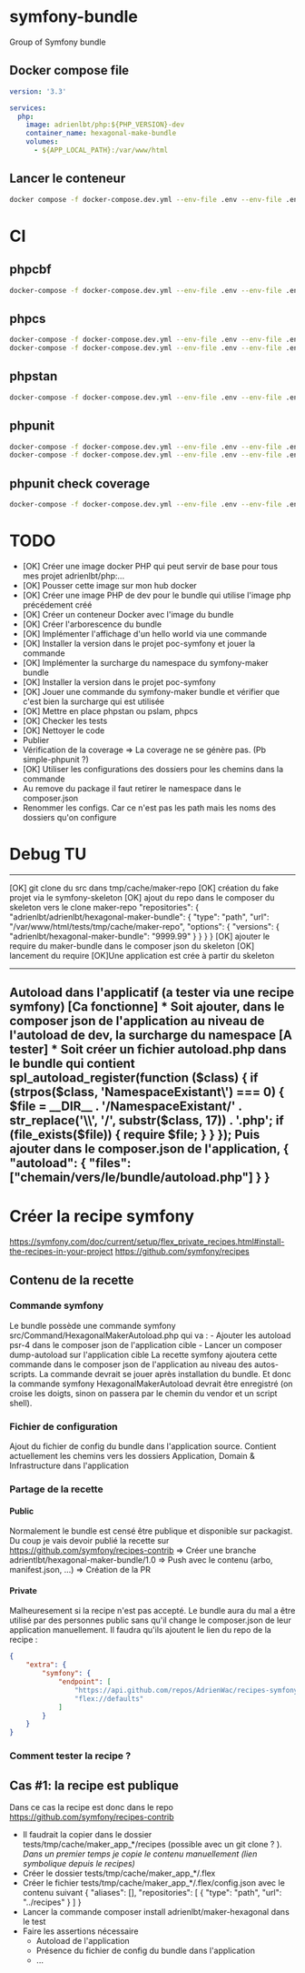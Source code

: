# symfony-bundle
Group of Symfony bundle

## Docker compose file 
```yaml
version: '3.3'

services:
  php:
    image: adrienlbt/php:${PHP_VERSION}-dev
    container_name: hexagonal-make-bundle
    volumes:
      - ${APP_LOCAL_PATH}:/var/www/html
```

## Lancer le conteneur 
```sh
docker compose -f docker-compose.dev.yml --env-file .env --env-file .env.local up -d
```

# CI

## phpcbf 
```bash
docker-compose -f docker-compose.dev.yml --env-file .env --env-file .env.local exec -T php vendor/bin/phpcbf
```

## phpcs 
```bash
docker-compose -f docker-compose.dev.yml --env-file .env --env-file .env.local exec -T php vendor/bin/phpcs --standard=./phpcs.xml
docker-compose -f docker-compose.dev.yml --env-file .env --env-file .env.local exec -T php vendor/bin/phpcs --report=gitblame --standard=./phpcs.xml.dist
```

## phpstan 
```bash
docker-compose -f docker-compose.dev.yml --env-file .env --env-file .env.local exec -T php vendor/bin/phpstan analyse -c phpstan.neon.dist
```

## phpunit
```bash
docker-compose -f docker-compose.dev.yml --env-file .env --env-file .env.local exec -T php rm -rf var/coverage .phpunit.cache var/cache/test/* tests/tmp/cache/*
docker-compose -f docker-compose.dev.yml --env-file .env --env-file .env.local exec -T php vendor/bin/simple-phpunit --testdox --no-progress
```

## phpunit check coverage
```bash
docker-compose -f docker-compose.dev.yml --env-file .env --env-file .env.local exec -T php vendor/bin/coverage-check var/coverage/clover.xml 70
```



# TODO
- [OK] Créer une image docker PHP qui peut servir de base pour tous mes projet adrienlbt/php:...
- [OK] Pousser cette image sur mon hub docker
- [OK] Créer une image PHP de dev pour le bundle qui utilise l'image php précédement créé
- [OK] Créer un conteneur Docker avec l'image du bundle
- [OK] Créer l'arborescence du bundle
- [OK] Implémenter l'affichage d'un hello world via une commande
- [OK] Installer la version dans le projet poc-symfony et jouer la commande
- [OK] Implémenter la surcharge du namespace du symfony-maker bundle
- [OK] Installer la version dans le projet poc-symfony
- [OK] Jouer une commande du symfony-maker bundle et vérifier que c'est bien la surcharge qui est utilisée
- [OK] Mettre en place phpstan ou pslam, phpcs
- [OK] Checker les tests
- [OK] Nettoyer le code
- Publier
- Vérification de la coverage => La coverage ne se génère pas. (Pb simple-phpunit ?)
- [OK] Utiliser les configurations des dossiers pour les chemins dans la commande
- Au remove du package il faut retirer le namespace dans le composer.json
- Renommer les configs. Car ce n'est pas les path mais les noms des dossiers qu'on configure


# Debug TU
-----------------------------------------------------------------

[OK] git clone du src dans tmp/cache/maker-repo
[OK] création du fake projet via le symfony-skeleton
[OK] ajout du repo dans le composer du skeleton vers le clone maker-repo
"repositories": {
        "adrienlbt/adrienlbt/hexagonal-maker-bundle": {
            "type": "path",
            "url": "/var/www/html/tests/tmp/cache/maker-repo",
            "options": {
                "versions": {
                    "adrienlbt/hexagonal-maker-bundle": "9999.99"
                }
            }
        }
    }
[OK] ajouter le require du maker-bundle dans le composer json du skeleton
[OK] lancement du require 
[OK]Une application est crée à partir du skeleton


----- 
Autoload dans l'applicatif 
(a tester via une recipe symfony)
[Ca fonctionne] * Soit ajouter, dans le composer json de l'application au niveau de l'autoload de dev, la surcharge du namespace
[A tester] * Soit créer un fichier autoload.php dans le bundle qui contient 
spl_autoload_register(function ($class) {
    if (strpos($class, 'NamespaceExistant\\') === 0) {
        $file = __DIR__ . '/NamespaceExistant/' . str_replace('\\', '/', substr($class, 17)) . '.php';
        if (file_exists($file)) {
            require $file;
        }
    }
});
Puis ajouter dans le composer.json de l'application, 
{
  "autoload": {
    "files": ["chemain/vers/le/bundle/autoload.php"]
  }
}
---
# Créer la recipe symfony
https://symfony.com/doc/current/setup/flex_private_recipes.html#install-the-recipes-in-your-project
https://github.com/symfony/recipes

## Contenu de la recette
### Commande symfony
Le bundle possède une commande symfony src/Command/HexagonalMakerAutoload.php qui va :
    - Ajouter les autoload psr-4 dans le composer json de l'application cible
    - Lancer un composer dump-autoload sur l'application cible
La recette symfony ajoutera cette commande dans le composer json de l'application au niveau des autos-scripts.
La commande devrait se jouer après installation du bundle. Et donc la commande symfony HexagonalMakerAutoload devrait 
être enregistré (on croise les doigts, sinon on passera par le chemin du vendor et un script shell).
### Fichier de configuration 
Ajout du fichier de config du bundle dans l'application source. 
Contient actuellement les chemins vers les dossiers Application, Domain & Infrastructure dans l'application
### Partage de la recette
#### Public
Normalement le bundle est censé être publique et disponible sur packagist.
Du coup je vais devoir publié la recette sur https://github.com/symfony/recipes-contrib
=> Créer une branche adrientlbt/hexagonal-maker-bundle/1.0
=> Push avec le contenu (arbo, manifest.json, ...)
=> Création de la PR
#### Private
Malheuresement si la recipe n'est pas accepté. Le bundle aura du mal a être utilisé par des personnes public
sans qu'il change le composer.json de leur application manuellement. 
Il faudra qu'ils ajoutent le lien du repo de la recipe :
```json
{
    "extra": {
        "symfony": {
            "endpoint": [
                "https://api.github.com/repos/AdrienWac/recipes-symfony/contents/index.json",
                "flex://defaults"
            ]
        }
    }
}
``` 
### Comment tester la recipe ?
## Cas #1: la recipe est publique
Dans ce cas la recipe est donc dans le repo https://github.com/symfony/recipes-contrib
- Il faudrait la copier dans le dossier tests/tmp/cache/maker_app_*/recipes 
(possible avec un git clone ? ).
*Dans un premier temps je copie le contenu manuellement (lien symbolique depuis le recipes)*
- Créer le dossier tests/tmp/cache/maker_app_*/.flex
- Créer le fichier tests/tmp/cache/maker_app_*/.flex/config.json avec le contenu suivant 
{
  "aliases": [],
  "repositories": [
    {
      "type": "path",
      "url": "../recipes"
    }
  ]
}
- Lancer la commande composer install adrienlbt/maker-hexagonal dans le test
- Faire les assertions nécessaire
    - Autoload de l'application
    - Présence du fichier de config du bundle dans l'application
    - ...




